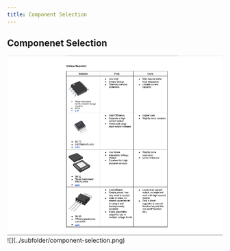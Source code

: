 ```yaml
---
title: Component Selection 
---
```

## Componenet Selection
<img src="../ComponentSelection.png">
![](../subfolder/component-selection.png)
